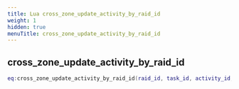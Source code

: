 ```yaml
---
title: Lua cross_zone_update_activity_by_raid_id
weight: 1
hidden: true
menuTitle: cross_zone_update_activity_by_raid_id
---
```

## cross_zone_update_activity_by_raid_id
```lua
eq:cross_zone_update_activity_by_raid_id(raid_id, task_id, activity_id, activity_count, min_status, max_status); -- void
```